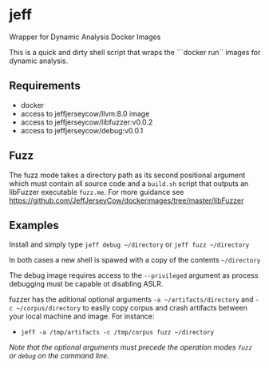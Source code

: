 # jeff
Wrapper for Dynamic Analysis Docker Images

This is a quick and dirty shell script that wraps the ```docker run`` images for dynamic analysis.

## Requirements
- docker
- access to jeffjerseycow/llvm:8.0 image
- access to jeffjerseycow/libfuzzer:v0.0.2
- access to jeffjerseycow/debug:v0.0.1

## Fuzz
The fuzz mode takes a directory path as its second positional argument which must contain all source code and a ```build.sh``` script that outputs an libFuzzer executable ```fuzz.me```. For more guidance see https://github.com/JeffJerseyCow/dockerimages/tree/master/libFuzzer

## Examples
Install and simply type ```jeff debug ~/directory``` or ```jeff fuzz ~/directory```

In both cases a new shell is spawed with a copy of the contents ```~/directory```

The debug image requires access to the ```--privileged``` argument as process debugging must be capable ot disabling ASLR.

fuzzer has the aditional optional arguments ```-a ~/artifacts/directory``` and ```-c ~/corpus/directory``` to easily copy corpus and crash artifacts between your local machine and image. For instance:
- ```jeff -a /tmp/artifacts -c /tmp/corpus fuzz ~/directory```

_Note that the optional arguments must precede the operation modes ```fuzz``` or ```debug``` on the command line._
